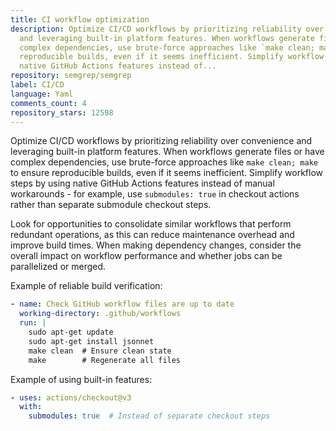 ```yaml
---
title: CI workflow optimization
description: Optimize CI/CD workflows by prioritizing reliability over convenience
  and leveraging built-in platform features. When workflows generate files or have
  complex dependencies, use brute-force approaches like `make clean; make` to ensure
  reproducible builds, even if it seems inefficient. Simplify workflow steps by using
  native GitHub Actions features instead of...
repository: semgrep/semgrep
label: CI/CD
language: Yaml
comments_count: 4
repository_stars: 12598
---
```


Optimize CI/CD workflows by prioritizing reliability over convenience and leveraging built-in platform features. When workflows generate files or have complex dependencies, use brute-force approaches like `make clean; make` to ensure reproducible builds, even if it seems inefficient. Simplify workflow steps by using native GitHub Actions features instead of manual workarounds - for example, use `submodules: true` in checkout actions rather than separate submodule checkout steps.

Look for opportunities to consolidate similar workflows that perform redundant operations, as this can reduce maintenance overhead and improve build times. When making dependency changes, consider the overall impact on workflow performance and whether jobs can be parallelized or merged.

Example of reliable build verification:
```yaml
- name: Check GitHub workflow files are up to date
  working-directory: .github/workflows
  run: |
    sudo apt-get update
    sudo apt-get install jsonnet
    make clean  # Ensure clean state
    make        # Regenerate all files
```

Example of using built-in features:
```yaml
- uses: actions/checkout@v3
  with:
    submodules: true  # Instead of separate checkout steps
```
